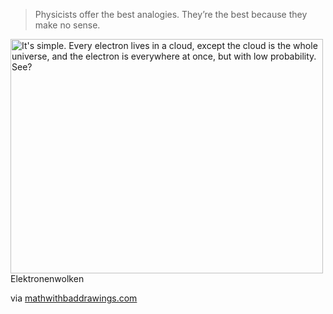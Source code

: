 <html><body><blockquote>
  Physicists offer the best analogies.
  They’re the best because they make no sense.
</blockquote>

<a href="https://mathwithbaddrawings.files.wordpress.com/2013/12/410.jpg"><img src="https://mathwithbaddrawings.files.wordpress.com/2013/12/410.jpg" width="500" height="375" alt="It's simple. Every electron lives in a cloud, except the cloud is the whole universe, and the electron is everywhere at once, but with low probability. See?" class></a> Elektronenwolken

via <a href="https://mathwithbaddrawings.com/2014/04/30/physicists-give-the-best-analogies/">mathwithbaddrawings.com</a></body></html>